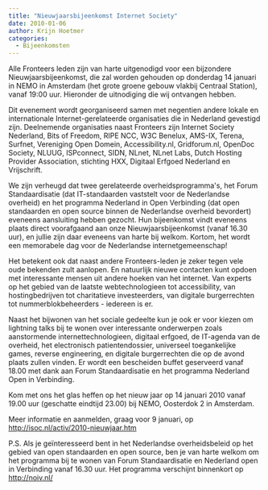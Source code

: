 ```yaml
---
title: "Nieuwjaarsbijeenkomst Internet Society"
date: 2010-01-06
author: Krijn Hoetmer
categories: 
  - Bijeenkomsten
---
```

Alle Fronteers leden zijn van harte uitgenodigd voor een bijzondere Nieuwjaarsbijeenkomst, die zal worden gehouden op donderdag 14 januari in NEMO in Amsterdam (het grote groene gebouw vlakbij Centraal Station), vanaf 19:00 uur. Hieronder de uitnodiging die wij ontvangen hebben.

Dit evenement wordt georganiseerd samen met negentien andere lokale en internationale Internet-gerelateerde organisaties die in Nederland gevestigd zijn. Deelnemende organisaties naast Fronteers zijn Internet Society Nederland, Bits of Freedom, RIPE NCC, W3C Benelux, AMS-IX, Terena, Surfnet, Vereniging Open Domein, Accessibility.nl, Gridforum.nl, OpenDoc Society, NLUUG, ISPconnect, SIDN, NLnet, NLnet Labs, Dutch Hosting Provider Association, stichting HXX, Digitaal Erfgoed Nederland en Vrijschrift.

We zijn verheugd dat twee gerelateerde overheidsprogramma's, het Forum Standaardisatie (dat IT-standaarden vaststelt voor de Nederlandse overheid) en het programma Nederland in Open Verbinding (dat open standaarden en open source binnen de Nederlandse overheid bevordert) eveneens aansluiting hebben gezocht. Hun bijeenkomst vindt eveneens plaats direct voorafgaand aan onze Nieuwjaarsbijeenkomst (vanaf 16.30 uur), en jullie zijn daar eveneens van harte bij welkom. Kortom, het wordt een memorabele dag voor de Nederlandse internetgemeenschap!

Het betekent ook dat naast andere Fronteers-leden je zeker tegen vele oude bekenden zult aanlopen. En natuurlijk nieuwe contacten kunt opdoen met interessante mensen uit andere hoeken van het internet. Van experts op het gebied van de laatste webtechnologieen tot accessibility, van hostingbedrijven tot charitatieve investeerders, van digitale burgerrechten tot nummerblokbeheerders - iedereen is er.

Naast het bijwonen van het sociale gedeelte kun je ook er voor kiezen om lightning talks bij te wonen over interessante onderwerpen zoals aanstormende internettechnologieen, digitaal erfgoed, de IT-agenda van de overheid, het electronisch patientendossier, universeel toegankelijke games, reverse engineering, en digitale burgerrechten die op de avond plaats zullen vinden. Er wordt een bescheiden buffet geserveerd vanaf 18.00 met dank aan Forum Standaardisatie en het programma Nederland Open in Verbinding.

Kom met ons het glas heffen op het nieuw jaar op 14 januari 2010 vanaf 19.00 uur (geschatte eindtijd 23.00) bij NEMO, Oosterdok 2 in Amsterdam.

Meer informatie en aanmelden, graag voor 9 januari,  op <http://isoc.nl/activ/2010-nieuwjaar.htm>

P.S. Als je geïnteresseerd bent in het Nederlandse overheidsbeleid op het gebied van open standaarden en open source, ben je van harte welkom om het programma bij te wonen van Forum Standaardisatie en Nederland open in Verbinding vanaf 16.30 uur. Het programma verschijnt binnenkort op <http://noiv.nl/>
